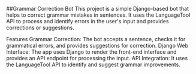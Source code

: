 ##Grammar Correction Bot
This project is a simple Django-based bot that helps to correct grammar mistakes in sentences. It uses the LanguageTool API to process and identify errors in the user's input and provides corrections or suggestions.

Features
Grammar Correction: The bot accepts a sentence, checks it for grammatical errors, and provides suggestions for correction.
Django Web Interface: The app uses Django to render the front-end interface and provides an API endpoint for processing the input.
API Integration: It uses the LanguageTool API to identify and suggest grammar improvements.
